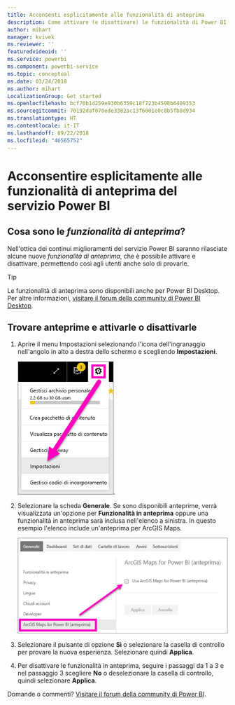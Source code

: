 ```yaml
---
title: Acconsenti esplicitamente alle funzionalità di anteprima
description: Come attivare (e disattivare) le funzionalità di Power BI che sono in anteprima.
author: mihart
manager: kvivek
ms.reviewer: ''
featuredvideoid: ''
ms.service: powerbi
ms.component: powerbi-service
ms.topic: conceptual
ms.date: 03/24/2018
ms.author: mihart
LocalizationGroup: Get started
ms.openlocfilehash: bcf70b1d259e930b6359c18f723b4598b6409353
ms.sourcegitcommit: 70192daf070ede3382ac13f6001e0c8b5fb8d934
ms.translationtype: HT
ms.contentlocale: it-IT
ms.lasthandoff: 09/22/2018
ms.locfileid: "46565752"
---
```

# <a name="opt-in-for-power-bi-service-preview-features"></a>Acconsentire esplicitamente alle funzionalità di anteprima del servizio Power BI
## <a name="what-are-preview-features"></a>Cosa sono le *funzionalità di anteprima*?
Nell'ottica dei continui miglioramenti del servizio Power BI saranno rilasciate alcune nuove *funzionalità di anteprima*, che è possibile attivare e disattivare, permettendo così agli utenti anche solo di provarle.

> [!TIP]
> Le funzionalità di anteprima sono disponibili anche per Power BI Desktop. Per altre informazioni, [visitare il forum della community di Power BI Desktop](https://community.powerbi.com/t5/Desktop/bd-p/power-bi-designer).
> 
> 

## <a name="find-previews-and-turn-them-on-and-off"></a>Trovare anteprime e attivarle o disattivarle
1. Aprire il menu Impostazioni selezionando l'icona dell'ingranaggio nell'angolo in alto a destra dello schermo e scegliendo **Impostazioni**.
   
   ![Menu Impostazioni](./media/end-user-preview-features/power-bi-settings.png).
2. Selezionare la scheda **Generale**. Se sono disponibili anteprime, verrà visualizzata un'opzione per **Funzionalità in anteprima** oppure una funzionalità in anteprima sarà inclusa nell'elenco a sinistra.  In questo esempio l'elenco include un'anteprima per ArcGIS Maps. 
   
   ![Scheda Generale](./media/end-user-preview-features/power-bi-preview-arcgis.png)
3. Selezionare il pulsante di opzione **Sì** o selezionare la casella di controllo per provare la nuova esperienza. Selezionare quindi **Applica**.
4. Per disattivare le funzionalità in anteprima, seguire i passaggi da 1 a 3 e nel passaggio 3 scegliere **No** o deselezionare la casella di controllo, quindi selezionare **Applica**.


Domande o commenti? [Visitare il forum della community di Power BI](http://community.powerbi.com/t5/Navigation-Preview-Forum/bd-p/NavigationPreview).

